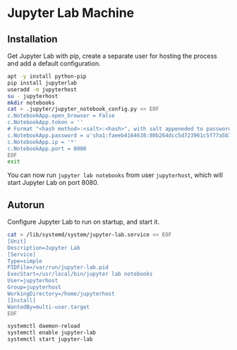 # Jupyter Lab Machine

## Installation

Get Jupyter Lab with pip, create a separate user for hosting the process and add a default configuration. 

```bash
apt -y install python-pip
pip install jupyterlab
useradd -m jupyterhost
su - jupyterhost
mkdir notebooks
cat > .jupyter/jupyter_notebook_config.py << EOF
c.NotebookApp.open_browser = False
c.NotebookApp.token = ''
# Format "<hash method>:<salt>:<hash>", with salt appeneded to password. The example represents password "memes".
c.NotebookApp.password = u'sha1:faeeb4164638:80b264dcc5d723961c5f77a5b7efa20544116c0b'
c.NotebookApp.ip = '*'
c.NotebookApp.port = 8080
EOF
exit
```

You can now run `jupyter lab notebooks` from user `jupyterhost`, which will start Jupyter Lab on port 8080.

## Autorun

Configure Jupyter Lab to run on startup, and start it.

```bash
cat > /lib/systemd/system/jupyter-lab.service << EOF
[Unit]
Description=Jupyter Lab
[Service]
Type=simple
PIDFile=/var/run/jupyter-lab.pid
ExecStart=/usr/local/bin/jupyter lab notebooks
User=jupyterhost
Group=jupyterhost
WorkingDirectory=/home/jupyterhost
[Install]
WantedBy=multi-user.target
EOF

systemctl daemon-reload
systemctl enable jupyter-lab
systemctl start jupyter-lab
```
